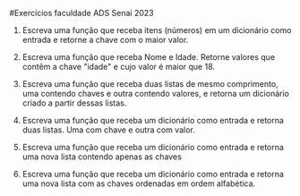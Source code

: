 #Exercícios faculdade ADS Senai 2023
1) Escreva uma função que receba itens (números) em um dicionário como entrada e retorne a chave com o maior valor.

2) Escreva uma função que receba Nome e Idade. Retorne valores que contêm a chave "idade" e cujo valor é maior que 18.

3) Escreva uma função que receba duas listas de mesmo comprimento, uma contendo chaves e outra contendo valores, e retorna um dicionário criado a partir dessas listas.

4) Escreva uma função que receba um dicionário como entrada e retorna duas listas. Uma com chave e outra com valor.

5) Escreva uma função que receba um dicionário como entrada e retorna uma nova lista contendo apenas as chaves

6) Escreva uma função que receba um dicionário como entrada e retorna uma nova lista com as chaves ordenadas em ordem alfabética.
